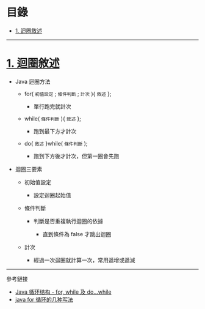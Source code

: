 <h1 id="top">目錄</h1>

- [1. 迴圈敘述](#s1)

---

# <a id="s1" class="md-title" href="#top">1. 迴圈敘述</a>

- Java 迴圈方法

  - for( `初值設定` ; `條件判斷` ; `計次` ){ `敘述` };

    - 單行跑完就計次

  - while( `條件判斷` ){ `敘述` };

    - 跑到最下方才計次

  - do{ `敘述` }while( `條件判斷` );

    - 跑到下方後才計次，但第一圈會先跑

- 迴圈三要素

  - 初始值設定

    - 設定迴圈起始值

  - 條件判斷

    - 判斷是否重複執行迴圈的依據

      - 直到條件為 false 才跳出迴圈

  - 計次

    - 經過一次迴圈就計算一次，常用遞增或遞減

---

參考鏈接

- [Java 循环结构 - for, while 及 do...while](https://www.runoob.com/java/java-loop.html)
- [java for 循环的几种写法](https://blog.csdn.net/wangyi_lin/article/details/6945727)
